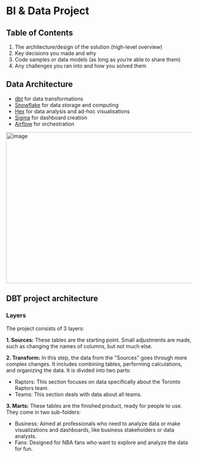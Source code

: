 # BI & Data Project

## Table of Contents

1. The architecture/design of the solution (high-level overview)
2. Key decisions you made and why
3. Code samples or data models (as long as you’re able to share them)
4. Any challenges you ran into and how you solved them

## Data Architecture

- [dbt](https://www.paradime.io/) for data transformations
- [Snowflake](https://www.snowflake.com/en/) for data storage and computing
- [Hex](https://hex.tech/) for data analysis and ad-hoc visualisations
- [Sigma](https://www.sigmacomputing.com/) for dashboard creation
- [Airflow](https://airflow.apache.org/) for orchestration

<img width="968" height="408" alt="image" src="https://github.com/user-attachments/assets/f9fd3569-5539-4540-abe4-07976615ede1" />

## DBT project architecture

### Layers

The project consists of 3 layers:

**1. Sources:** These tables are the starting point. Small adjustments are made, such as changing the names of columns, but not much else.

**2. Transform:** In this step, the data from the "Sources" goes through more complex changes. It includes combining tables, performing calculations, and organizing the data. It is divided into two parts:
- Raptors: This section focuses on data specifically about the Toronto Raptors team.
- Teams: This section deals with data about all teams.

**3. Marts:** These tables are the finished product, ready for people to use. They come in two sub-folders:
- Business: Aimed at professionals who need to analyze data or make visualizations and dashboards, like business stakeholders or data analysts.
- Fans: Designed for NBA fans who want to explore and analyze the data for fun.
